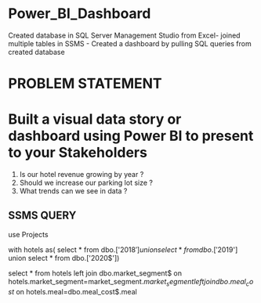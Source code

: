 # Power_BI_Dashboard 
Created database in SQL Server Management Studio from Excel- joined multiple tables in SSMS - Created a dashboard by pulling SQL queries from created database

# PROBLEM STATEMENT
# Built a visual data story or dashboard using Power BI to present to your Stakeholders

1. Is our hotel revenue growing by year ?
2. Should we increase our parking lot size ?
3. What trends can we see in data ?

## SSMS QUERY

use Projects

with hotels as(
select * from dbo.['2018$']
union
select * from dbo.['2019$']
union
select * from dbo.['2020$'])

select * from hotels
left join dbo.market_segment$
on hotels.market_segment=market_segment$.market_segment
left join dbo.meal_cost$
on hotels.meal=dbo.meal_cost$.meal
